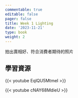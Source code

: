```yaml
---
commentable: true
editable: false
pager: false
title: Week 1 Lighting
date: '2023-11-21'
type: book
weight: 2
---
```


拍出賣相好、符合消費者期待的照片
<!--more--> 
## 學習資源

{{< youtube EqlQU5MtmeI >}}


{{< youtube cNAY68MdieU >}}
